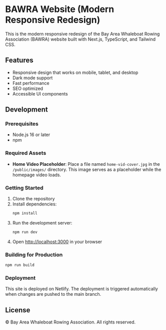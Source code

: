 # BAWRA Website (Modern Responsive Redesign)

This is the modern responsive redesign of the Bay Area Whaleboat Rowing Association (BAWRA) website built with Next.js, TypeScript, and Tailwind CSS.

## Features

- Responsive design that works on mobile, tablet, and desktop
- Dark mode support
- Fast performance
- SEO optimized
- Accessible UI components

## Development

### Prerequisites

- Node.js 16 or later
- npm

### Required Assets

- **Home Video Placeholder**: Place a file named `home-vid-cover.jpg` in the `/public/images/` directory. This image serves as a placeholder while the homepage video loads.

### Getting Started

1. Clone the repository
2. Install dependencies:
   ```bash
   npm install
   ```
3. Run the development server:
   ```bash
   npm run dev
   ```
4. Open [http://localhost:3000](http://localhost:3000) in your browser

### Building for Production

```bash
npm run build
```

### Deployment

This site is deployed on Netlify. The deployment is triggered automatically when changes are pushed to the main branch.

## License

© Bay Area Whaleboat Rowing Association. All rights reserved.